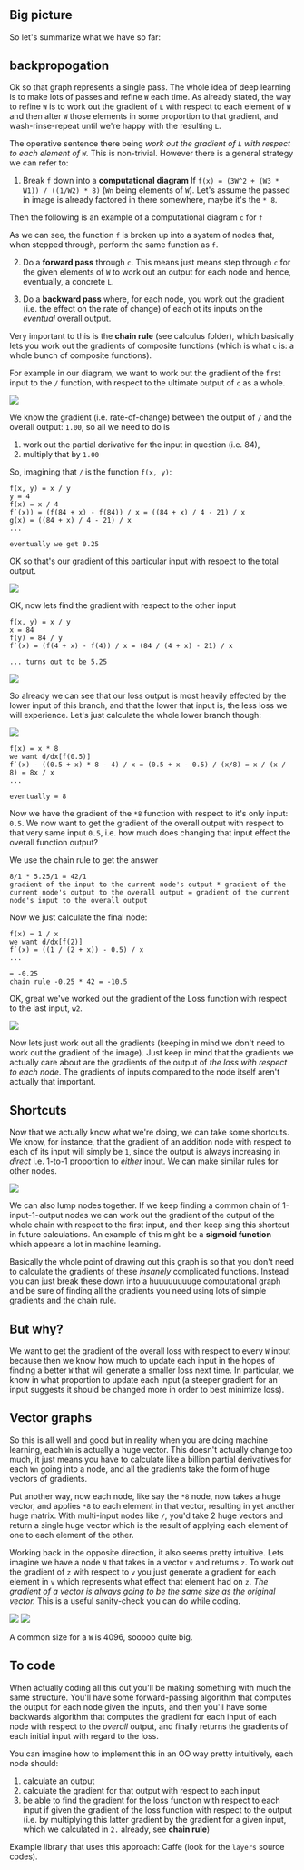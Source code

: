 #

## Big picture

So let's summarize what we have so far:

## backpropogation

Ok so that graph represents a single pass. The whole idea of deep learning is to make lots of passes and refine `W` each time. As already stated, the way to refine `W` is to work out the gradient of `L` with respect to each element of `W` and then alter `W` those elements in some proportion to that gradient, and wash-rinse-repeat until we're happy with the resulting `L`.

The operative sentence there being *work out the gradient of `L` with respect to each element of `W`*. This is non-trivial. However there is a general strategy we can refer to:

1. Break `f` down into a **computational diagram** 
If `f(x) = (3W^2 + (W3 * W1)) / ((1/W2) * 8)` (`Wn` being elements of `W`). Let's assume the passed in image is already factored in there somewhere, maybe it's the `* 8`.

Then the following is an example of a computational diagram `c` for `f`

As we can see, the function `f` is broken up into a system of nodes that, when stepped through, perform the same function as `f`. 

2. Do a **forward pass** through `c`. This means just means step through `c` for the given elements of `W` to work out an output for each node and hence, eventually, a concrete `L`.

3. Do a **backward pass** where, for each node, you work out the gradient (i.e. the effect on the rate of change) of each ot its inputs on the *eventual* overall output. 

Very important to this is the **chain rule** (see calculus folder), which basically lets you work out the gradients of composite functions (which is what `c` is: a whole bunch of composite functions).

For example in our diagram, we want to work out the gradient of the first input to the `/` function, with respect to the ultimate output of `c` as a whole. 

![](./images/backward-pass-1.png)

We know the gradient (i.e. rate-of-change) between the output of `/` and the overall output: `1.00`, so all we need to do is

1. work out the partial derivative for the input in question (i.e. 84), 
2. multiply that by `1.00`

So, imagining that `/` is the function `f(x, y)`:

    f(x, y) = x / y
    y = 4
    f(x) = x / 4
    f`(x)) = (f(84 + x) - f(84)) / x = ((84 + x) / 4 - 21) / x
    g(x) = ((84 + x) / 4 - 21) / x
    ...

    eventually we get 0.25

OK so that's our gradient of this particular input with respect to the total output.

![](./images/backward-pass-2.png)

OK, now lets find the gradient with respect to the other input

    f(x, y) = x / y
    x = 84
    f(y) = 84 / y
    f`(x) = (f(4 + x) - f(4)) / x = (84 / (4 + x) - 21) / x

    ... turns out to be 5.25

![](./images/backward-pass-3.png)

So already we can see that our loss output is most heavily effected by the lower input of this branch, and that the lower that input is, the less loss we will experience. Let's just calculate the whole lower branch though:

![](./images/backward-pass-4.png)

    f(x) = x * 8  
    we want d/dx[f(0.5)]
    f`(x) - ((0.5 + x) * 8 - 4) / x = (0.5 + x - 0.5) / (x/8) = x / (x / 8) = 8x / x
    ...

    eventually = 8

Now we have the gradient of the `*8` function with respect to it's only input: `0.5`. We now want to get the gradient of the overall output with respect to that very same input `0.5`, i.e. how much does changing that input effect the overall function output?

We use the chain rule to get the answer

    8/1 * 5.25/1 = 42/1
    gradient of the input to the current node's output * gradient of the current node's output to the overall output = gradient of the current node's input to the overall output

Now we just calculate the final node:

    f(x) = 1 / x
    we want d/dx[f(2)]
    f`(x) = ((1 / (2 + x)) - 0.5) / x
    ...

    = -0.25
    chain rule -0.25 * 42 = -10.5

OK, great we've worked out the gradient of the Loss function with respect to the last input, `w2`. 

![](./images/bp-5.png)

Now lets just work out all the gradients (keeping in mind we don't need to work out the gradient of the image). Just keep in mind that the gradients we actually care about are the gradients of the output of *the loss with respect to each node*. The gradients of inputs compared to the node itself aren't actually that important.

## Shortcuts

Now that we actually know what we're doing, we can take some shortcuts. We know, for instance, that the gradient of an addition node with respect to each of its input will simply be `1`, since the output is always increasing in *direct* i.e. 1-to-1 proportion to *either* input. We can make similar rules for other nodes. 

![](./images/gates.png)

We can also lump nodes together. If we keep finding a common chain of 1-input-1-output nodes we can work out the gradient of the output of the whole chain with respect to the first input, and then keep sing this shortcut in future calculations. An example of this might be a **sigmoid function** which appears a lot in machine learning.

Basically the whole point of drawing out this graph is so that you don't need to calculate the gradients of these *insanely* complicated functions. Instead you can just break these down into a huuuuuuuuge computational graph and be sure of finding all the gradients you need using lots of simple gradients and the chain rule.

## But why?

We want to get the gradient of the overall loss with respect to every `W` input because then we know how much to update each input in the hopes of finding a better `W` that will generate a smaller loss next time. In particular, we know in what proportion to update each input (a steeper gradient for an input suggests it should be changed more in order to best minimize loss).

## Vector graphs

So this is all well and good but in reality when you are doing machine learning, each `Wn` is actually a huge vector. This doesn't actually change too much, it just means you have to calculate like a billion partial derivatives for each `Wn` going into a node, and all the gradients take the form of huge vectors of gradients. 

Put another way, now each node, like say the `*8` node, now takes a huge vector, and applies `*8` to each element in that vector, resulting in yet another huge matrix. With multi-input nodes like `/`, you'd take 2 huge vectors and return a single huge vector which is the result of applying each element of one to each element of the other.

Working back in the opposite direction, it also seems pretty intuitive. Lets imagine we have a node `N` that takes in a vector `v` and returns `z`. To work out the gradient of `z` with respect to `v` you just generate a gradient for each element in `v` which represents what effect that element had on `z`. *The gradient of a vector is always going to be the same size as the original vector.* This is a useful sanity-check you can do while coding.

![](./images/vector-graph.png)
![](./images/vector-graph-2.png)

A common size for a `W` is 4096, sooooo quite big. 

## To code

When actually coding all this out you'll be making something with much the same structure. You'll have some forward-passing algorithm that computes the output for each node given the inputs, and then you'll have some backwards algorithm that computes the gradient for each input of each node with respect to the *overall* output, and finally returns the gradients of each initial input with regard to the loss.

You can imagine how to implement this in an OO way pretty intuitively, each node should:

1. calculate an output
2. calculate the gradient for that output with respect to each input
3. be able to find the gradient for the loss function with respect to each input if given the gradient of the loss function with respect to the output (i.e. by multiplying this latter gradient by the gradient for a given input, which we calculated in `2.` already, see **chain rule**)

Example library that uses this approach: Caffe (look for the `layers` source codes).
